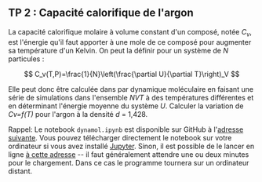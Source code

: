 ## TP 2 : Capacité calorifique de l'argon

La capacité calorifique molaire à volume constant d'un composé, notée $C_v$, est l'énergie qu'il faut apporter à une mole de ce composé pour augmenter sa température d'un Kelvin. On peut la définir pour un système de $N$ particules :

$$ C_v(T,P)=\frac{1}{N}\left(\frac{\partial U}{\partial T}\right)_V $$

Elle peut donc être calculée dans par dynamique moléculaire en faisant une série de simulations dans l'ensemble *NVT* à des températures différentes et en déterminant l'énergie moyenne du système *U*. Calculer la variation de *Cv=f(T)* pour l'argon à la densité *d* = 1,428. 

Rappel: Le notebook `dynamol.ipynb` est disponible sur GitHub à l'[adresse suivante](https://github.com/salanne/dynamol). Vous pouvez télécharger directement le notebook sur votre ordinateur si vous avez installé [Jupyter](https://jupyter.org/). Sinon, il est possible de le lancer en ligne [à cette adresse](https://mybinder.org/v2/gh/salanne/dynamol/main) -- il faut généralement attendre une ou deux minutes pour le chargement. Dans ce cas le programme tournera sur un ordinateur distant. 




